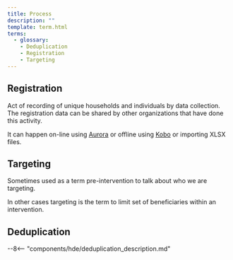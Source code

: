 ```yaml
---
title: Process
description: ""
template: term.html
terms:
  - glossary: 
    - Deduplication
    - Registration
    - Targeting
---
```


## Registration

Act of recording of unique households and individuals by data collection.
The registration data can be shared by other organizations that have done
this activity.

It can happen on-line using [Aurora](../../components/aurora/index.md) or offline using [Kobo](../../components/kobo/index.md) or importing XLSX files.


## Targeting

Sometimes used as a term pre-intervention to talk about who we are targeting.</p>
        <p>In other cases targeting is the term to limit set of beneficiaries within
          an intervention.

## Deduplication

--8<-- "components/hde/deduplication_description.md"

#
